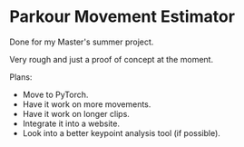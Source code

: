 # Parkour Movement Estimator

Done for my Master's summer project.

Very rough and just a proof of concept at the moment.

Plans:

- Move to PyTorch.
- Have it work on more movements.
- Have it work on longer clips.
- Integrate it into a website.
- Look into a better keypoint analysis tool (if possible).